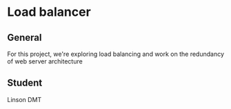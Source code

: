 # Load balancer

## General
For this project, we're exploring load balancing and work on the
redundancy of web server architecture

## Student
Linson DMT
